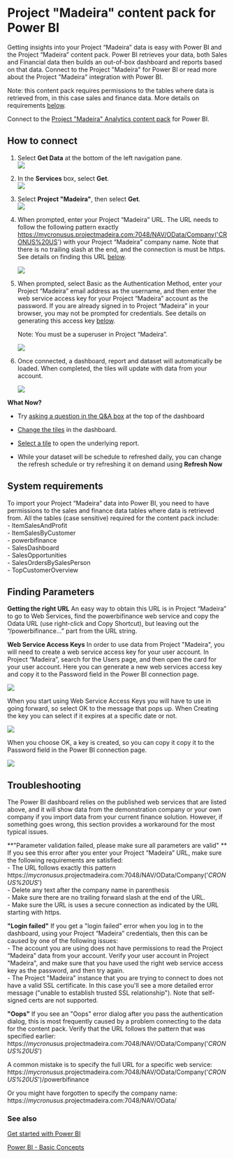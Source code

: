 ﻿<properties 
   pageTitle="Project Madeira content pack"
   description="Project Madeira content pack for Power BI"
   services="powerbi" 
   documentationCenter="" 
   authors="theresapalmer" 
   manager="mblythe" 
   backup=""
   editor=""
   tags=""
   qualityFocus="no"
   qualityDate=""/>
 
<tags
   ms.service="powerbi"
   ms.devlang="NA"
   ms.topic="article"
   ms.tgt_pltfrm="NA"
   ms.workload="powerbi"
   ms.date="08/29/2016"
   ms.author="tpalmer"/>

# Project "Madeira" content pack for Power&nbsp;BI  

Getting insights into your Project “Madeira” data is easy with Power BI and the Project “Madeira” content pack. Power BI retrieves your data, both Sales and Financial data then builds an out-of-box dashboard and reports based on that data.
Connect to the Project "Madeira" for Power BI or read more about the Project "Madeira" integration with Power BI.

Note: this content pack requires permissions to the tables where data is retrieved from, in this case sales and finance data. More details on requirements [below](#Requirements). 

Connect to the [Project "Madeira" Analytics content pack](https://app.powerbi.com/getdata/services/project-madeira) for Power BI.

## How to connect

1. Select **Get Data** at the bottom of the left navigation pane.  
    ![](media/powerbi-content-pack-project-madeira/getdata.png)

2. In the **Services** box, select **Get**.  
    ![](media/powerbi-content-pack-project-madeira/services.png)

3. Select **Project "Madeira"**, then select **Get**.  
    ![](media/powerbi-content-pack-project-madeira/projectmadeira.PNG)

4. When prompted, enter your Project “Madeira” URL. The URL needs to follow the following pattern exactly https://mycronusus.projectmadeira.com:7048/NAV/OData/Company('CRONUS%20US') with your Project “Madeira” company name. Note that there is no trailing slash at the end, and the connection is must be https. See details on finding this URL [below](#FindingParams).  

    ![](media/powerbi-content-pack-project-madeira/params.png)

5. When prompted, select Basic as the Authentication Method, enter your Project “Madeira” email address as the username, and then enter the web service access key for your Project “Madeira” account as the password. If you are already signed in to Project “Madeira” in your browser, you may not be prompted for credentials. See details on generating this access key [below](#FindingParams).  

    Note: You must be a superuser in Project “Madeira”.

    ![](media/powerbi-content-pack-project-madeira/creds.png)

6. Once connected, a dashboard, report and dataset will automatically be loaded. When completed, the tiles will update with data from your account.  

    ![](media/powerbi-content-pack-project-madeira/dashboard.png)


**What Now?**

- Try [asking a question in the Q&A box](powerbi-service-q-and-a.md) at the top of the dashboard

- [Change the tiles](powerbi-service-edit-a-tile-in-a-dashboard.md) in the dashboard.

- [Select a tile](powerbi-service-dashboard-tiles.md) to open the underlying report.

- While your dataset will be schedule to refreshed daily, you can change the refresh schedule or try refreshing it on demand using **Refresh Now**

<a name="Requirements"></a>
## System requirements

To import your Project “Madeira” data into Power BI, you need to have permissions to the sales and finance data tables where data is retrieved from. All the tables (case sensitive) required for the content pack include:  
    - ItemSalesAndProfit  
    - ItemSalesByCustomer  
    - powerbifinance  
    - SalesDashboard  
    - SalesOpportunities  
    - SalesOrdersBySalesPerson  
    - TopCustomerOverview  

<a name="FindingParams"></a>
## Finding Parameters

**Getting the right URL**
An easy way to obtain this URL is in Project “Madeira” to go to Web Services, find the powerbifinance web service and copy the Odata URL (use right-click and Copy Shortcut), but leaving out the “/powerbifinance…” part from the URL string.

**Web Service Access Keys**
In order to use data from Project "Madeira", you will need to create a web service access key for your user account. In Project “Madeira”, search for the Users page, and then open the card for your user account. Here you can generate a new web services access key and copy it to the Password field in the Power BI connection page.

![](media/powerbi-content-pack-project-madeira/accesskey.png)

When you start using Web Service Access Keys you will have to use in going forward, so select OK to the message that pops up.
When Creating the key you can select if it expires at a specific date or not.

![](media/powerbi-content-pack-project-madeira/accesskey2.png)

When you choose OK, a key is created, so you can copy it copy it to the Password field in the Power BI connection page.

![](media/powerbi-content-pack-project-madeira/accesskey3.png)

## Troubleshooting

The Power BI dashboard relies on the published web services that are listed above, and it will show data from the demonstration company or your own company if you import data from your current finance solution. However, if something goes wrong, this section provides a workaround for the most typical issues.

**"Parameter validation failed, please make sure all parameters are valid" **
If you see this error after you enter your Project “Madeira” URL, make sure the following requirements are satisfied:  
    - The URL follows exactly this pattern https://*mycronusus*.projectmadeira.com:7048/NAV/OData/Company('*CRONUS%20US*')  
    - Delete any text after the company name in parenthesis  
    - Make sure there are no trailing forward slash at the end of the URL.  
    - Make sure the URL is uses a secure connection as indicated by the URL starting with https.  

**"Login failed"**
If you get a "login failed" error when you log in to the dashboard, using your Project “Madeira” credentials, then this can be caused by one of the following issues:  
    - The account you are using does not have permissions to read the Project “Madeira” data from your account. Verify your user account in Project "Madeira", and make sure that you have used the right web service access key as the password, and then try again.  
    - The Project "Madeira" instance that you are trying to connect to does not have a valid SSL certificate. In this case you'll see a more detailed error message ("unable to establish trusted SSL relationship"). Note that self-signed certs are not supported.  
    
**"Oops"**
If you see an "Oops" error dialog after you pass the authentication dialog, this is most frequently caused by a problem connecting to the data for the content pack. Verify that the URL follows the pattern that was specified earlier:  
    https://*mycronusus*.projectmadeira.com:7048/NAV/OData/Company('*CRONUS%20US*')

A common mistake is to specify the full URL for a specific web service:  
    https://*mycronusus*.projectmadeira.com:7048/NAV/OData/Company('*CRONUS%20US*')/powerbifinance

Or you might have forgotten to specify the company name:   
    https://*mycronusus*.projectmadeira.com:7048/NAV/OData/

### See also

[Get started with Power BI](powerbi-service-get-started.md)

[Power BI - Basic Concepts](powerbi-service-basic-concepts.md)

